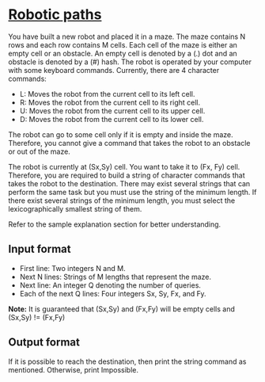 # [Robotic paths][link]

You have built a new robot and placed it in a maze. The maze contains N rows and each row contains M cells. Each cell of the maze is either an empty cell or an obstacle. An empty cell is denoted by a (.) dot and an obstacle is denoted by a (#) hash. The robot is operated by your computer with some keyboard commands. Currently, there are 4 character commands:

- L: Moves the robot from the current cell to its left cell.
- R: Moves the robot from the current cell to its right cell.
- U: Moves the robot from the current cell to its upper cell.
- D: Moves the robot from the current cell to its lower cell.

The robot can go to some cell only if it is empty and inside the maze. Therefore, you cannot give a command that takes the robot to an obstacle or out of the maze.

The robot is currently at (Sx,Sy) cell. You want to take it to (Fx, Fy) cell. Therefore, you are required to build a string of character commands that takes the robot to the destination. There may exist several strings that can perform the same task but you must use the string of the minimum length. If there exist several strings of the minimum length, you must select the lexicographically smallest string of them.

Refer to the sample explanation section for better understanding.

## Input format

- First line: Two integers N and M.
- Next N lines: Strings of M lengths that represent the maze.
- Next line: An integer Q denoting the number of queries.
- Each of the next Q lines: Four integers Sx, Sy, Fx, and Fy.

**Note:** It is guaranteed that (Sx,Sy) and (Fx,Fy) will be empty cells and (Sx,Sy) != (Fx,Fy)

## Output format

If it is possible to reach the destination, then print the string command as mentioned. Otherwise, print Impossible.

[link]: https://www.hackerearth.com/practice/algorithms/graphs/breadth-first-search/practice-problems/algorithm/robo-path-78511fb1/
